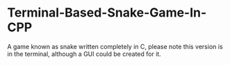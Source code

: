 # Terminal-Based-Snake-Game-In-CPP
A game known as snake written completely in C, please note this version is in the terminal, although a GUI could be created for it.
